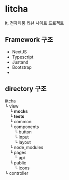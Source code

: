 # Iitcha
it, 전자제품 리뷰 사이트 프로젝트

## Framework 구조
- NextJS
- Typescript
- Justand
- Bootstrap
-

## directory 구조
iitcha  
└ view  
 &nbsp;&nbsp;&nbsp;&nbsp;└ __mocks__  
 &nbsp;&nbsp;&nbsp;&nbsp;└ __tests__  
 &nbsp;&nbsp;&nbsp;&nbsp;└ common  
 &nbsp;&nbsp;&nbsp;&nbsp;└ components  
 &nbsp;&nbsp;&nbsp;&nbsp;&nbsp;&nbsp;&nbsp;&nbsp;└ button  
 &nbsp;&nbsp;&nbsp;&nbsp;&nbsp;&nbsp;&nbsp;&nbsp;└ input  
 &nbsp;&nbsp;&nbsp;&nbsp;&nbsp;&nbsp;&nbsp;&nbsp;└ layout  
 &nbsp;&nbsp;&nbsp;&nbsp;└ node_modules  
 &nbsp;&nbsp;&nbsp;&nbsp;└ pages  
 &nbsp;&nbsp;&nbsp;&nbsp;&nbsp;&nbsp;&nbsp;&nbsp;└ api  
 &nbsp;&nbsp;&nbsp;&nbsp;└ public  
 &nbsp;&nbsp;&nbsp;&nbsp;&nbsp;&nbsp;&nbsp;&nbsp;└ icons  
└ controller  